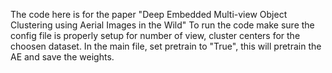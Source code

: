 The code here is for the paper "Deep Embedded Multi-view Object Clustering using Aerial Images in the Wild" 
To run the code make sure the config file is properly setup for number of view, cluster centers for the choosen dataset. In the main file, set pretrain to "True", this will pretrain the AE and save the weights.
